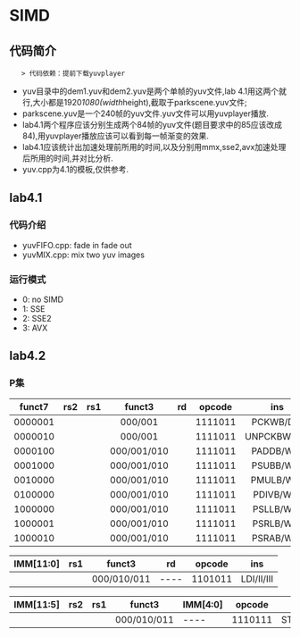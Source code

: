 # SIMD
## 代码简介
       > 代码依赖：提前下载yuvplayer

* yuv目录中的dem1.yuv和dem2.yuv是两个单帧的yuv文件,lab 4.1用这两个就行,大小都是1920*1080(width*height),截取于parkscene.yuv文件;
* parkscene.yuv是一个240帧的yuv文件.yuv文件可以用yuvplayer播放.
* lab4.1两个程序应该分别生成两个84帧的yuv文件(题目要求中的85应该改成84),用yuvplayer播放应该可以看到每一帧渐变的效果.
* lab4.1应该统计出加速处理前所用的时间,以及分别用mmx,sse2,avx加速处理后所用的时间,并对比分析.
* yuv.cpp为4.1的模板,仅供参考.

## lab4.1
### 代码介绍
* yuvFIFO.cpp: fade in fade out
* yuvMIX.cpp: mix two yuv images

### 运行模式
* 0: no SIMD
* 1: SSE
* 2: SSE2
* 3: AVX

## lab4.2

### P集
| funct7  | rs2  | rs1 |     funct3     |  rd |  opcode  |      ins     |
| :-----: |:---: | ---:| :-------------:| ---:| :-------:| :-----------:|
| 0000001 |      |     |     000/001    |     | 1111011  |    PCKWB/DW  |
| 0000010 |      |     |     000/001    |     | 1111011  |   UNPCKBW/WD |
| 0000100 |      |     |   000/001/010  |     | 1111011  |   PADDB/W/D  |
| 0001000 |      |     |   000/001/010  |     | 1111011  |   PSUBB/W/D  |
| 0010000 |      |     |   000/001/010  |     | 1111011  |   PMULB/W/D  |
| 0100000 |      |     |   000/001/010  |     | 1111011  |   PDIVB/W/D  |
| 1000000 |      |     |   000/001/010  |     | 1111011  |   PSLLB/W/D  |
| 1000001 |      |     |   000/001/010  |     | 1111011  |   PSRLB/W/D  | 
| 1000010 |      |     |   000/001/010  |     | 1111011  |   PSRAB/W/D  |


|IMM[11:0] | rs1 | funct3         | rd | opcode    | ins        |
|----------|---- | :-----------:  |----| :-------: | :--------: |
|          |     | 000/010/011    |----| 1101011   | LDI/II/III |

|IMM[11:5] | rs2 | rs1 | funct3         | IMM[4:0] | opcode    | ins        |
|----------|-----|---- | :-----------:  |----      | :-------: | :--------: |
|          |     |     | 000/010/011    |----      | 1110111   | STI/II/III |
